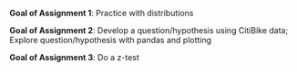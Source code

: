 **Goal of Assignment 1**: Practice with distributions 


**Goal of Assignment 2**: Develop a question/hypothesis using CitiBike data; Explore question/hypothesis with pandas and plotting 



**Goal of Assignment 3**: Do a z-test

